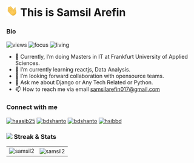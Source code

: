 
<h1 align="left"><img src="https://raw.githubusercontent.com/ABSphreak/ABSphreak/master/gifs/Hi.gif" width="30px"> This is Samsil Arefin</h1>

### Bio 

![views](https://komarev.com/ghpvc/?username=samsil2&label=Profile%20views&color=0e75b6&style=flat)
![focus](https://img.shields.io/badge/focus-BackendDeveloper-critical)
![living](https://img.shields.io/badge/living-Frankfurt-3c9)

- 🔭 Currently, I’m doing Masters in IT at Frankfurt University of Applied Sciences.
- 🌱 I’m currently learning reactjs, Data Analysis.
- 👯 I’m looking forward collaboration with opensource teams.
- 💬 Ask me about Django or Any Tech Related or Python. 
- 📫 How to reach me via email [samsilarefin017@gmail.com](samsilarefin017@gmail.com)

### Connect with me
<p align="left">

<a href="https://twitter.com/i_am_sask" target="blank"><img align="center" src="https://raw.githubusercontent.com/rahuldkjain/github-profile-readme-generator/master/src/images/icons/Social/twitter.svg" alt="haasib25" height="30" width="40" /></a>
<a href="https://www.linkedin.com/in/samsil2/" target="blank"><img align="center" src="https://raw.githubusercontent.com/rahuldkjain/github-profile-readme-generator/master/src/images/icons/Social/linked-in-alt.svg" alt="bdshanto" height="30" width="40" /></a>
<a href="https://stackoverflow.com/users/7142867/arefin?" target="blank"><img align="center" src="https://raw.githubusercontent.com/rahuldkjain/github-profile-readme-generator/master/src/images/icons/Social/stack-overflow.svg" alt="bdshanto" height="30" width="40" /></a>
<a href="https://www.instagram.com/i_am_sask/" target="blank"><img align="center" src="https://raw.githubusercontent.com/rahuldkjain/github-profile-readme-generator/master/src/images/icons/Social/instagram.svg" alt="hsibbd" height="30" width="40" /></a>
  
</p>

### <img src="https://media.giphy.com/media/ZCN6F3FAkwsyOGU2RS/giphy.gif" width="40"> Streak & Stats
<table>
 
  
<tr>
 <td><img align="left" src="https://github-readme-streak-stats.herokuapp.com/?user=samsil2" alt="samsil2" /></td>
 <td><img align="center" src="https://github-stats-alpha.vercel.app/api/?username=samsil2&tc=333&ic=333" alt="samsil2"/></td>
</tr>
 


</table>
